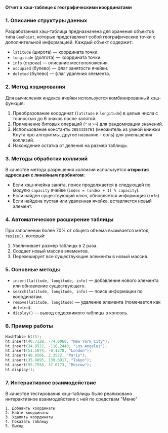 **Отчет о хэш-таблице с географическими координатами**

### 1. Описание структуры данных
Разработанная хэш-таблица предназначена для хранения объектов типа `GeoPoint`, которые представляют собой географические точки с дополнительной информацией. Каждый объект содержит:
- `latitude` (широта) — координата точки.
- `longitude` (долгота) — координата точки.
- `info` (строка) — описание местоположения.
- `occupied` (булево) — флаг занятости ячейки.
- `deleted` (булево) — флаг удаления элемента.

### 2. Метод хэширования
Для вычисления индекса ячейки используется комбинированный хэш-функция:
1. Преобразование координат (`latitude` и `longitude`) в целые числа с точностью до 6 знаков после запятой.
2. Применение битовых операций (`^` и `>>`) для рандомизации значений.
3. Использование константы `2654435761` (множитель из умной книжки Кнута про алгоритмы, другое название - соль) для уменьшения коллизий.
4. Нахождение остатка от деления на размер таблицы.

### 3. Методы обработки коллизий
В качестве метода разрешения коллизий используется **открытая адресация с линейным пробингом**:
- Если хэш-ячейка занята, поиск продолжается в следующей по модулю `capacity` ячейке (`index = (index + 1) % capacity`).
- Если найден существующий ключ, обновляется информация (`info`).
- Если найдена пустая или удаленная ячейка, вставляется новый элемент.

### 4. Автоматическое расширение таблицы
При заполнении более 70% от общего объема вызывается метод `resize()`, который:
1. Увеличивает размер таблицы в 2 раза.
2. Создает новый массив элементов.
3. Перехеширует все существующие элементы в новый массив.

### 5. Основные методы
- `insert(latitude, longitude, info)` — добавление нового элемента или обновление существующего.
- `search(latitude, longitude, info)` — поиск информации по координатам.
- `remove(latitude, longitude)` — удаление элемента (помечается как `deleted`).
- `display()` — вывод содержимого таблицы в консоль.

### 6. Пример работы
```cpp
HashTable ht(5);
ht.insert(40.7128, -74.0060, "New York City");
ht.insert(34.0522, -118.2440, "Los Angeles");
ht.insert(51.5074, -0.1278, "London");
ht.insert(48.8566, 2.3522, "Paris");
ht.insert(35.6895, 139.6917, "Tokyo");
ht.insert(55.7558, 37.6173, "Moscow");
ht.display();
```

### 7. Интерактивное взаимодействие
В качестве тестирования хэш-таблицы было реализовано интерактивное взаимодействие с ней по средствам "Меню"
```
1. Добавить координаты
2. Найти координаты
3. Удалить координаты
4. Показать таблицу
5. Выход
```
